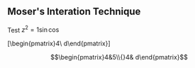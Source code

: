 

## Moser's Interation Technique


Test $z^2=1\sin\cos$

\[\begin{pmatrix}4\\    d\end{pmatrix}\]


$$\begin{pmatrix}4&5\\{}4& d\end{pmatrix}$$
